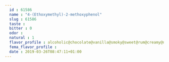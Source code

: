 ```yaml
---
  id : 61586
  name : "4-(Ethoxymethyl)-2-methoxyphenol"
  slug : 61586
  taste : 
  bitter : 0
  odor : 
  natural : 1
  flavor_profile : alcoholic@chocolate@vanilla@smoky@sweet@rum@creamy@nutmeg@spicy
  fema_flavor_profile : 
  date : 2019-03-26T08:47:11+01:00
---
```



